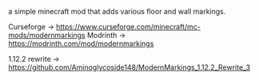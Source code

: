a simple minecraft mod that adds various floor and wall markings.

Curseforge -> https://www.curseforge.com/minecraft/mc-mods/modernmarkings
Modrinth -> https://modrinth.com/mod/modernmarkings


1.12.2 rewrite -> https://github.com/Aminoglycoside148/ModernMarkings_1.12.2_Rewrite_3
